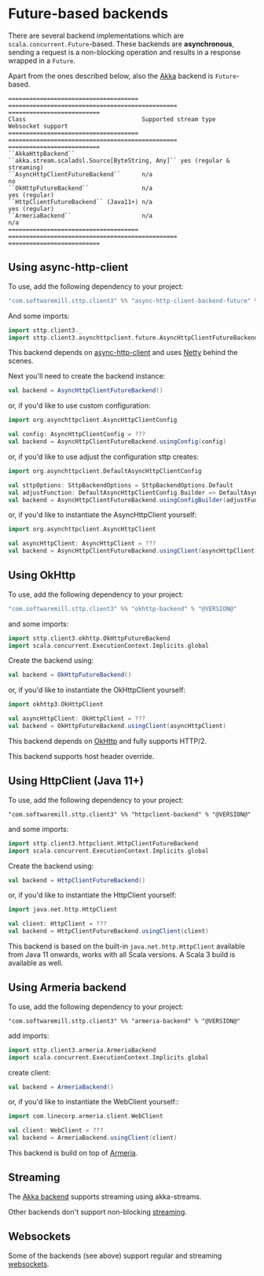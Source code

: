# Future-based backends

There are several backend implementations which are `scala.concurrent.Future`-based. These backends are **asynchronous**, sending a request is a non-blocking operation and results in a response wrapped in a `Future`. 

Apart from the ones described below, also the [Akka](akka.md) backend is `Future`-based.

```eval_rst
===================================== ================================================ ==========================
Class                                 Supported stream type                            Websocket support
===================================== ================================================ ==========================
``AkkaHttpBackend``                   ``akka.stream.scaladsl.Source[ByteString, Any]`` yes (regular & streaming)
``AsyncHttpClientFutureBackend``      n/a                                              no
``OkHttpFutureBackend``               n/a                                              yes (regular)
``HttpClientFutureBackend`` (Java11+) n/a                                              yes (regular)
``ArmeriaBackend``                    n/a                                              n/a
===================================== ================================================ ==========================
```

## Using async-http-client

To use, add the following dependency to your project:

```scala
"com.softwaremill.sttp.client3" %% "async-http-client-backend-future" % "@VERSION@"
```

And some imports:

```scala mdoc
import sttp.client3._
import sttp.client3.asynchttpclient.future.AsyncHttpClientFutureBackend
```

This backend depends on [async-http-client](https://github.com/AsyncHttpClient/async-http-client) and uses [Netty](http://netty.io) behind the scenes.

Next you'll need to create the backend instance:

```scala mdoc:compile-only
val backend = AsyncHttpClientFutureBackend()
```

or, if you'd like to use custom configuration:

```scala mdoc:compile-only
import org.asynchttpclient.AsyncHttpClientConfig

val config: AsyncHttpClientConfig = ???
val backend = AsyncHttpClientFutureBackend.usingConfig(config)
```

or, if you'd like to use adjust the configuration sttp creates:

```scala mdoc:compile-only
import org.asynchttpclient.DefaultAsyncHttpClientConfig

val sttpOptions: SttpBackendOptions = SttpBackendOptions.Default 
val adjustFunction: DefaultAsyncHttpClientConfig.Builder => DefaultAsyncHttpClientConfig.Builder = ???
val backend = AsyncHttpClientFutureBackend.usingConfigBuilder(adjustFunction, sttpOptions)
```

or, if you'd like to instantiate the AsyncHttpClient yourself:

```scala mdoc:compile-only
import org.asynchttpclient.AsyncHttpClient

val asyncHttpClient: AsyncHttpClient = ??? 
val backend = AsyncHttpClientFutureBackend.usingClient(asyncHttpClient)
```

## Using OkHttp

To use, add the following dependency to your project:

```scala
"com.softwaremill.sttp.client3" %% "okhttp-backend" % "@VERSION@"
```

and some imports:

```scala mdoc:reset:silent
import sttp.client3.okhttp.OkHttpFutureBackend
import scala.concurrent.ExecutionContext.Implicits.global
```

Create the backend using:

```scala mdoc:compile-only
val backend = OkHttpFutureBackend()
```

or, if you'd like to instantiate the OkHttpClient yourself:

```scala mdoc:compile-only
import okhttp3.OkHttpClient

val asyncHttpClient: OkHttpClient = ??? 
val backend = OkHttpFutureBackend.usingClient(asyncHttpClient)
```

This backend depends on [OkHttp](http://square.github.io/okhttp/) and fully supports HTTP/2.

This backend supports host header override.

## Using HttpClient (Java 11+)

To use, add the following dependency to your project:

```
"com.softwaremill.sttp.client3" %% "httpclient-backend" % "@VERSION@"
```

and some imports:

```scala mdoc:reset:silent
import sttp.client3.httpclient.HttpClientFutureBackend
import scala.concurrent.ExecutionContext.Implicits.global
```

Create the backend using:

```scala mdoc:compile-only
val backend = HttpClientFutureBackend()
```

or, if you'd like to instantiate the HttpClient yourself:

```scala mdoc:compile-only
import java.net.http.HttpClient

val client: HttpClient = ??? 
val backend = HttpClientFutureBackend.usingClient(client)
```

This backend is based on the built-in `java.net.http.HttpClient` available from Java 11 onwards, works with all Scala versions. A Scala 3 build is available as well.

## Using Armeria backend

To use, add the following dependency to your project:

```
"com.softwaremill.sttp.client3" %% "armeria-backend" % "@VERSION@"
```

add imports:

```scala mdoc:reset:silent
import sttp.client3.armeria.ArmeriaBackend
import scala.concurrent.ExecutionContext.Implicits.global
```

create client:

```scala mdoc:compile-only
val backend = ArmeriaBackend()
```

or, if you'd like to instantiate the WebClient yourself::

```scala mdoc:compile-only
import com.linecorp.armeria.client.WebClient

val client: WebClient = ???
val backend = ArmeriaBackend.usingClient(client)
```

This backend is build on top of [Armeria](https://armeria.dev/docs/client-http).

## Streaming

The [Akka backend](akka.md) supports streaming using akka-streams.

Other backends don't support non-blocking [streaming](../requests/streaming.md).

## Websockets

Some of the backends (see above) support regular and streaming [websockets](../websockets.md).

